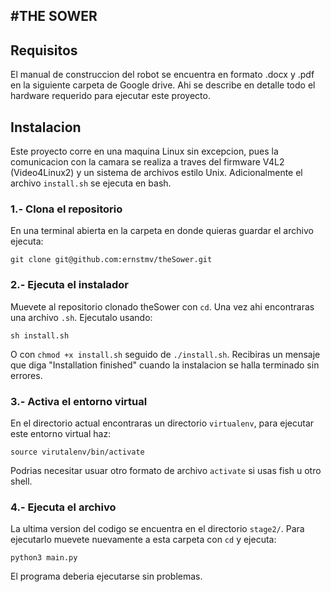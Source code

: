 #THE SOWER
---
## Requisitos
El manual de construccion del robot se encuentra en formato .docx y .pdf en la siguiente carpeta de Google drive. Ahi se describe en detalle todo el hardware requerido para ejecutar este proyecto.

## Instalacion
Este proyecto corre en una maquina Linux sin excepcion, pues la comunicacion con la camara se realiza a traves del firmware V4L2 (Video4Linux2) y un sistema de archivos estilo Unix. Adicionalmente el archivo `install.sh` se ejecuta en bash.

### 1.- Clona el repositorio
En una terminal abierta en la carpeta en donde quieras guardar el archivo ejecuta:

```
git clone git@github.com:ernstmv/theSower.git
```

### 2.- Ejecuta el instalador
Muevete al repositorio clonado theSower con `cd`. Una vez ahi encontraras una archivo `.sh`. Ejecutalo usando:

```
sh install.sh
```

O con `chmod +x install.sh` seguido de `./install.sh`. Recibiras un mensaje que diga "Installation finished" cuando la instalacion se halla terminado sin errores.

### 3.- Activa el entorno virtual

En el directorio actual encontraras un directorio `virtualenv`, para ejecutar este entorno virtual haz:

```
source virutalenv/bin/activate
```
Podrias necesitar usuar otro formato de archivo `activate` si usas fish u otro shell.

### 4.- Ejecuta el archivo

La ultima version del codigo se encuentra en el directorio `stage2/`. Para ejecutarlo muevete nuevamente a esta carpeta con `cd` y ejecuta:

```
python3 main.py
```

El programa deberia ejecutarse sin problemas.
